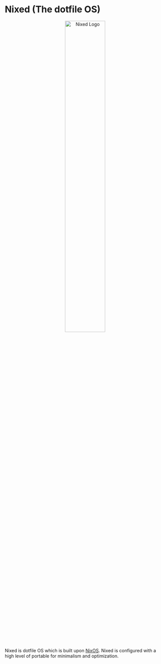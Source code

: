 # Nixed (The dotfile OS)

<div align="center">
  <img alt="Nixed Logo" width="50%" src="https://raw.githubusercontent.com/AnzenKodo/assests/3aeed62e7bdde3f93f13a4b027a72b05fb6488b5/Nixed%20Logo%20Spacing.svg">
</div>

Nixed is dotfile OS which is built upon [NixOS](https://nixos.org). Nixed is configured with a high level of portable for minimalism and optimization.
